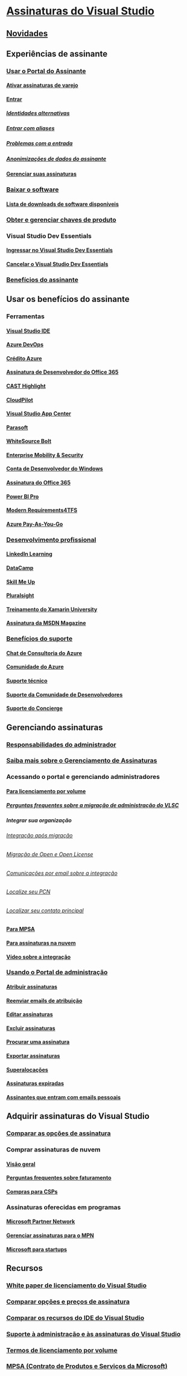 # [Assinaturas do Visual Studio](index.md)
## [Novidades](whats-new-in-subscriptions.md)
## Experiências de assinante
### [Usar o Portal do Assinante](using-the-subscriber-portal.md)
#### [Ativar assinaturas de varejo](activate-store-subscriptions.md)
#### [Entrar](signing-in.md)
##### [Identidades alternativas](vs-alternate-identity.md)
##### [Entrar com aliases](aliasing.md)
##### [Problemas com a entrada](sign-in-issues.md)
##### [Anonimizações de dados do assinante](anonymization.md)
#### [Gerenciar suas assinaturas](manage-vs-subscriptions.md)
### [Baixar o software](subscriber-downloads.md)
#### [Lista de downloads de software disponíveis](software-download-list.md)
### [Obter e gerenciar chaves de produto](product-keys.md)
### Visual Studio Dev Essentials
#### [Ingressar no Visual Studio Dev Essentials](join-dev-essentials.md)
#### [Cancelar o Visual Studio Dev Essentials](leave-vsde.md)
### [Benefícios do assinante](subscriber-benefits.md)
## Usar os benefícios do assinante
### Ferramentas
#### [Visual Studio IDE ](vs-ide-benefit.md)
#### [Azure DevOps](vs-azure-devops.md)
#### [Crédito Azure](vs-azure.md)
#### [Assinatura de Desenvolvedor do Office 365](vs-office-dev.md)
#### [CAST Highlight](vs-cast.md)
#### [CloudPilot](vs-cloudpilot.md)
#### [Visual Studio App Center](vs-visual-studio-app-center.md)
#### [Parasoft ](vs-parasoft.md)
#### [WhiteSource Bolt](vs-whitesource.md)
#### [Enterprise Mobility & Security](vs-ems.md)
#### [Conta de Desenvolvedor do Windows](vs-windows-dev.md)
#### [Assinatura do Office 365](vs-office365.md)
#### [Power BI Pro](vs-pbi.md)
#### [Modern Requirements4TFS](vs-modernreq.md)
#### [Azure Pay-As-You-Go](vs-azure-payg.md)
### [Desenvolvimento profissional](professional-development.md)
#### [LinkedIn Learning](vs-linkedin-learning.md)
#### [DataCamp](vs-datacamp.md)
#### [Skill Me Up](vs-opsgility.md)
#### [Pluralsight](vs-pluralsight.md)
#### [Treinamento do Xamarin University](vs-xamarin.md)
#### [Assinatura da MSDN Magazine](vs-msdn.md)
### [Benefícios do suporte](technical-support.md)
#### [Chat de Consultoria do Azure](vs-azure-advisory-chat.md)
#### [Comunidade do Azure](vs-azure-community.md)
#### [Suporte técnico](vs-tech-support.md)
#### [Suporte da Comunidade de Desenvolvedores](vs-priority-support.md)
#### [Suporte do Concierge](vs-concierge-chat.md)
## Gerenciando assinaturas
### [Responsabilidades do administrador](admin-responsibilities.md)
### [Saiba mais sobre o Gerenciamento de Assinaturas](subscription-management-info.md)
### Acessando o portal e gerenciando administradores
#### [Para licenciamento por volume](volume-license-admins.md)
##### [Perguntas frequentes sobre a migração de administração do VLSC](vlsc-admin-faq.md)
##### Integrar sua organização
###### [Integração após migração](post-migration-onboarding.md)
###### [Migração de Open e Open License](open-migration.md)
###### [Comunicações por email sobre a integração](volume-license-onboarding-email.md)
###### [Localize seu PCN](find-pcn.md)
###### [Localizar seu contato principal](find-primary-contact.md)
#### [Para MPSA](mpsa.md)
#### [Para assinaturas na nuvem](cloud-admin.md)
#### [Vídeo sobre a integração](https://youtu.be/plSu6fpi7UI)
### [Usando o Portal de administração](using-admin-portal.md)
#### [Atribuir assinaturas](assign-license.md)
#### [Reenviar emails de atribuição](resend-assignment-email.md)
#### [Editar assinaturas](edit-license.md)
#### [Excluir assinaturas](delete-license.md)
#### [Procurar uma assinatura](search-license.md)
#### [Exportar assinaturas](exporting-subscriptions.md)
#### [Superalocações](handle-overclaimed-license.md)
#### [Assinaturas expiradas](handle-expired-license.md)
#### [Assinantes que entram com emails pessoais](personal-email-sign-ins.md)
## Adquirir assinaturas do Visual Studio
### [Comparar as opções de assinatura](https://visualstudio.microsoft.com/vs/pricing)
### Comprar assinaturas de nuvem
#### [Visão geral](vscloud-overview.md)
#### [Perguntas frequentes sobre faturamento](vscloud-billing-faq.md)
#### [Compras para CSPs](vscloud-csp.md)
### Assinaturas oferecidas em programas
#### [Microsoft Partner Network](program-mpn.md)
#### [Gerenciar assinaturas para o MPN](manage-mpn-subscriptions.md)
#### [Microsoft para startups](program-startups.md)
## Recursos
### [White paper de licenciamento do Visual Studio](http://aka.ms/vslicensing)
### [Comparar opções e preços de assinatura](https://visualstudio.microsoft.com/vs/pricing)
### [Comparar os recursos do IDE do Visual Studio](https://visualstudio.microsoft.com/vs/compare)
### [Suporte à administração e às assinaturas do Visual Studio](https://visualstudio.microsoft.com/support/support-overview-vs)
### [Termos de licenciamento por volume](https://www.microsoft.com/en-us/licensing/product-licensing/products.aspx)
### [MPSA (Contrato de Produtos e Serviços da Microsoft)](https://www.microsoft.com/en-us/licensing/mpsa/default.aspx)
